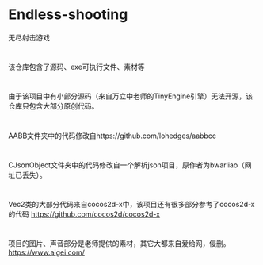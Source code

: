 # Endless-shooting
无尽射击游戏
#
该仓库包含了源码、exe可执行文件、素材等
#
由于该项目中有小部分源码（来自万立中老师的TinyEngine引擎）无法开源，该仓库只包含大部分原创代码。
#
AABB文件夹中的代码修改自https://github.com/lohedges/aabbcc
# 
CJsonObject文件夹中的代码修改自一个解析json项目，原作者为bwarliao（网址已丢失）。
#
Vec2类的大部分代码来自cocos2d-x中，该项目还有很多部分参考了cocos2d-x的代码 https://github.com/cocos2d/cocos2d-x
#
项目的图片、声音部分是老师提供的素材，其它大都来自爱给网，侵删。https://www.aigei.com/
